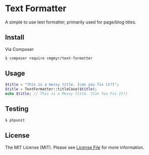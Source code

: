 # Text Formatter

A simple to use text formatter, primarily used for page/blog titles.

## Install

Via Composer

``` bash
$ composer require cmgmyr/text-formatter
```

## Usage

``` php
$title = "this is a messy title. [can you fix it?]";
$title = TextFormatter::titleCase($title);
echo $title; // This is a Messy Title. [Can You Fix It?]
```

## Testing

``` bash
$ phpunit
```

## License

The MIT License (MIT). Please see [License File](LICENSE.md) for more information.
